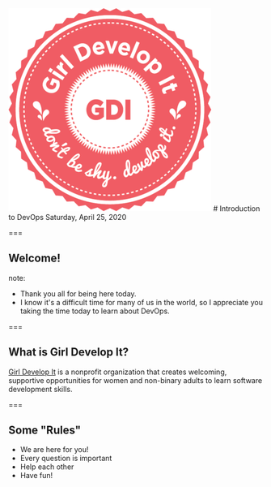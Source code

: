 <img src="dist/img/circle-gdi-logo.png" alt="GDI Logo" class="noborder"/>
# Introduction to DevOps
Saturday, April 25, 2020

===

## Welcome!

note:
- Thank you all for being here today.
- I know it's a difficult time for many of us in the world, so I appreciate you taking the time today to learn about DevOps.

===

## What is Girl Develop It?

[Girl Develop It](https://www.girldevelopit.com) is a nonprofit organization that creates welcoming, supportive opportunities for women and non-binary adults to learn software development skills.

===

## Some "Rules"

- We are here for you!
- Every question is important
- Help each other
- Have fun!
